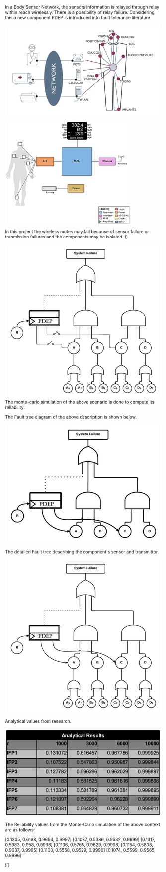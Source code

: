 In a Body Sensor Network, the sensors information is relayed through relay within reach wirelessly. There is a possibility of relay failure. Considering this a new component PDEP is introduced into fault tolerance literature. 

![BSN](https://github.com/arhik/Probabilistic-Competing-Failures/blob/master/.Images/BAN.jpg)

![components](https://github.com/arhik/Probabilistic-Competing-Failures/blob/master/.Images/BSN_components.jpg)

In this project the wireless motes may fail because of sensor failure or tranmission failures and the components may be isolated. ()

![isolation](https://github.com/arhik/Probabilistic-Competing-Failures/blob/master/.Images/IsolationFacorDetails.png)
The monte-carlo simulation of the above scenario is done to compute its reliability.

The Fault tree diagram of the above description is shown below.

![BaseFT](https://github.com/arhik/Probabilistic-Competing-Failures/blob/master/.Images/BaseFT.png)

The detailed Fault tree describing the component's sensor and transmittor.

![DetailedFT](https://github.com/arhik/Probabilistic-Competing-Failures/blob/master/.Images/DetailedFT.png)

Analytical values from research.

![table](https://github.com/arhik/Probabilistic-Competing-Failures/blob/master/.Images/AnalyticalValuesTable.png)

The Reliability values from the Monte-Carlo simulation of the above context are as follows:

[0.1305, 0.6198, 0.9664, 0.9997]
[0.1037, 0.5386, 0.9532, 0.9999]
[0.1317, 0.5983, 0.958, 0.9998]
[0.1136, 0.5765, 0.9629, 0.9998]
[0.1154, 0.5808, 0.9637, 0.9995]
[0.1103, 0.5558, 0.9529, 0.9996]
[0.1074, 0.5599, 0.9565, 0.9996]

![]